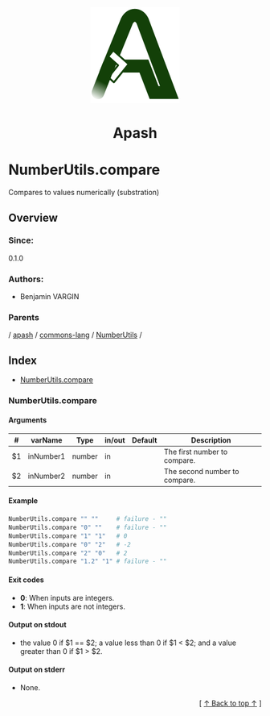 
<div align='center' id='apash-top'>
  <a href='https://github.com/hastec-fr/apash'>
    <img alt='apash-logo' src='../../../../../../../assets/apash-logo.svg'/>
  </a>

  # Apash
</div>

# NumberUtils.compare

Compares to values numerically (substration)

## Overview

### Since:
0.1.0

### Authors:
* Benjamin VARGIN

### Parents
<!-- apash.parentBegin -->
[](../../../../.md) / [apash](../../../apash.md) / [commons-lang](../../commons-lang.md) / [NumberUtils](../NumberUtils.md) / 
<!-- apash.parentEnd -->

## Index

* [NumberUtils.compare](#numberutilscompare)

### NumberUtils.compare

#### Arguments
| #      | varName        | Type          | in/out   | Default    | Description                           |
|--------|----------------|---------------|----------|------------|---------------------------------------|
| $1     | inNumber1      | number        | in       |            | The first number to compare.          |
| $2     | inNumber2      | number        | in       |            | The second number to compare.         |

#### Example

```bash
NumberUtils.compare "" ""     # failure - ""
NumberUtils.compare "0" ""    # failure - ""
NumberUtils.compare "1" "1"   # 0
NumberUtils.compare "0" "2"   # -2
NumberUtils.compare "2" "0"   # 2
NumberUtils.compare "1.2" "1" # failure - ""
```

#### Exit codes

* **0**: When inputs are integers.
* **1**: When inputs are not integers.

#### Output on stdout

* the value 0 if $1 == $2; a value less than 0 if $1 < $2; and a value greater than 0 if $1 > $2.

#### Output on stderr

* None.


  <div align='right'>[ <a href='#apash-top'>↑ Back to top ↑</a> ]</div>

